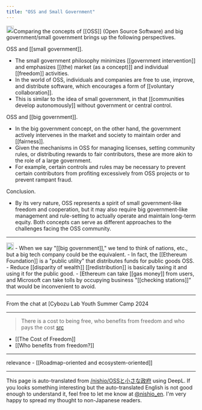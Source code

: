 ```yaml
---
title: "OSS and Small Government"
---
```


<img src='https://scrapbox.io/api/pages/nishio-en/gpt/icon' alt='gpt.icon' height="19.5"/>Comparing the concepts of [[OSS]] (Open Source Software) and big government/small government brings up the following perspectives.

OSS and [[small government]].
- The small government philosophy minimizes [[government intervention]] and emphasizes [[(the) market (as a concept)]] and individual [[freedom]] activities.
- In the world of OSS, individuals and companies are free to use, improve, and distribute software, which encourages a form of [[voluntary collaboration]].
- This is similar to the idea of small government, in that [[communities develop autonomously]] without government or central control.

OSS and [[big government]].
- In the big government concept, on the other hand, the government actively intervenes in the market and society to maintain order and [[fairness]].
- Given the mechanisms in OSS for managing licenses, setting community rules, or distributing rewards to fair contributors, these are more akin to the role of a large government.
- For example, certain controls and rules may be necessary to prevent certain contributors from profiting excessively from OSS projects or to prevent rampant fraud.

Conclusion.
- By its very nature, OSS represents a spirit of small government-like freedom and cooperation, but it may also require big government-like management and rule-setting to actually operate and maintain long-term equity. Both concepts can serve as different approaches to the challenges facing the OSS community.

---
<img src='https://scrapbox.io/api/pages/nishio-en/nishio/icon' alt='nishio.icon' height="19.5"/>
- When we say "[[big government]]," we tend to think of nations, etc., but a big tech company could be the equivalent.
    - In fact, the [[Ethereum Foundation]] is a "public utility" that distributes funds for public goods OSS.
    - Reduce [[disparity of wealth]] [[redistribution]] is basically taxing it and using it for the public good.
    - [Ethereum can take [[gas money]] from users, and Microsoft can take tolls by occupying business "[[checking stations]]" that would be inconvenient to avoid.


---
From the chat at [Cybozu Lab Youth Summer Camp 2024

---
> There is a cost to being free, who benefits from freedom and who pays the cost [src](https://x.com/nishio/status/1832567510702682184)
- [[The Cost of Freedom]]
- [[Who benefits from freedom?]]

---
relevance
    - [[Roadmap-oriented and ecosystem-oriented]]

---
This page is auto-translated from [/nishio/OSSと小さな政府](https://scrapbox.io/nishio/OSSと小さな政府) using DeepL. If you looks something interesting but the auto-translated English is not good enough to understand it, feel free to let me know at [@nishio_en](https://twitter.com/nishio_en). I'm very happy to spread my thought to non-Japanese readers.
